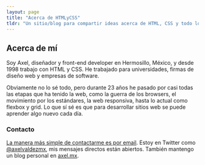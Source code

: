 ```yaml
---
layout: page
title: "Acerca de HTMLyCSS"
tldr: "Un sitio/blog para compartir ideas acerca de HTML, CSS y todo lo relacionado con construir sitios y aplicaciones web."
---
```


## Acerca de mí
Soy Axel, diseñador y front-end developer en Hermosillo, México, y desde 1998 trabajo con HTML y CSS. He trabajado para universidades, firmas de diseño web y empresas de software.

Obviamente no lo sé todo, pero durante 23 años he pasado por casi todas las etapas que ha tenido la web, como la guerra de los browsers, el movimiento por los estándares, la web responsiva, hasta lo actual como flexbox y grid. Lo que sí sé es que para desarrollar sitios web se puede aprender algo nuevo cada día.

### Contacto

[La manera más simple de contactarme es por email](/contacto/). Estoy en Twitter como [@axelvaldezmx](https://twitter.com/axelvaldezmx), mis mensajes directos están abiertos. También mantengo un blog personal en [axel.mx](https://axel.mx).
